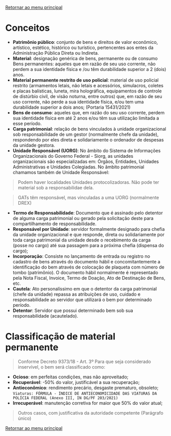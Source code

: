 [Retornar ao menu principal](https://github.com/Mateus-cpa/manual-material/blob/main/README.md)

# Conceitos
- **Patrimônio público**: conjunto de bens e direitos de valor econômico, artístico, estético, histórico ou turístico, pertencentes aos entes da Administração Pública Direta ou Indireta.
- **Material**: designação genérica de bens, permanente ou de consumo
Bens permanentes: aqueles que em razão de seu uso corrente, não perdem a sua identidade física e /ou têm durabilidade superior a 2 (dois) anos.
- **Material permanente restrito de uso policial**: material de uso policial restrito (armamentos letais, não letais e acessórios, simulacros, coletes e placas balísticas, luneta, mira holográfica, equipamentos de controle de distúrbio civil, de visão noturna, entre outros) que, em razão de seu uso corrente, não perde a sua identidade física, e/ou tem uma durabilidade superior a dois anos; (Portaria 15431/2021)
- **Bens de consumo**: aqueles que, em razão do seu uso corrente, perdem sua identidade física em até 2 anos e/ou têm sua utilização limitada a esse período.
- **Carga patrimonial**: relação de bens vinculados à unidade organizacional sob responsabilidade de um gestor (normalmente chefe da unidade), respondendo por eles direta e solidariamente o ordenador de despesas da unidade gestora.
- **Unidade Responsável (UORG)**: No âmbito do Sistema de Informações Organizacionais do Governo Federal - Siorg, as unidades organizacionais são especializadas em: Órgãos, Entidades, Unidades Administrativas e Unidades Colegiadas. No âmbito patrimonial chamamos também de Unidade Responsável:
> Podem haver localidades Unidades protocolizadoras. Não pode ter material sob a responsabilidae dela.

> GATs têm responsável, mas vinculadas a uma UORG (normalmente DREX)
- **Termo de Responsabilidade**: Documento que é assinado pelo detentor de alguma carga patrimonial ou gerado pela solicitação deste para compartilhamento de responsabilidade. 
- **Responsável por Unidade**: servidor formalmente designado para chefia da unidade organizacional e que responde, direta ou solidariamente por toda carga patrimonial da unidade desde o recebimento da carga (posse no cargo) até sua passagem para a próxima chefia (dispensa do cargo);
- **Incorporação**: Consiste no lançamento de entrada ou registro no cadastro de bens através do documento hábil e concomitantemente a identificação do bem através de colocação de plaqueta com número de tombo (patrimônio). O documento hábil normalmente é representado pela Nota Fiscal, Invoice, Termo de Doação, Ato de Destinação de Bens, etc.
- **Cautela**: Ato personalíssimo em que o detentor da carga patrimonial (chefe da unidade) repassa as atribuições de uso, cuidado e responsabilidade ao servidor que utilizará o bem por determinado período.
- **Detentor**: Servidor que possui determinado bem sob sua responsabilidade (acautelado).

# Classificação de material permanente
>Conforme Decreto 9373/18 - Art. 3º Para que seja considerado inservível, o bem será classificado como:

- **Ocioso**: em perfeitas condições, mas não aproveitado;
- **Recuperável**: -50% do valor, justificável a sua recuperação;
- **Antieconômico**: rendimento precário, desgaste prematuro, obsoleto;
`Viaturas: FÓRMULA - ÍNDICE DE ANTIECONOMICIDADE DAS VIATURAS DA POLÍCIA FEDERAL (Anexo III, IN DG/PF 203/2021)`
- **Irrecuperável**: manutenção corretiva for maior que 50% do valor atual;

>Outros casos, com justificativa da autoridade competente (Parágrafo único)

[Retornar ao menu principal](https://github.com/Mateus-cpa/manual-material/blob/main/README.md)